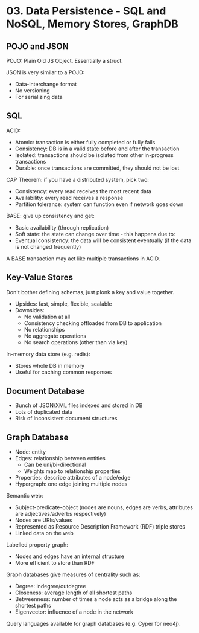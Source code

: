 # 03. Data Persistence - SQL and NoSQL, Memory Stores, GraphDB

## POJO and JSON

POJO: Plain Old JS Object. Essentially a struct.

JSON is very similar to a POJO:

- Data-interchange format
- No versioning
- For serializing data

## SQL

ACID:

- Atomic: transaction is either fully completed or fully fails
- Consistency: DB is in a valid state before and after the transaction
- Isolated: transactions should be isolated from other in-progress transactions
- Durable: once transactions are committed, they should not be lost

CAP Theorem: if you have a distributed system, pick two:

- Consistency: every read receives the most recent data
- Availability: every read receives a response
- Partition tolerance: system can function even if network goes down

BASE: give up consistency and get:

- Basic availability (through replication)
- Soft state: the state can change over time - this happens due to:
- Eventual consistency: the data will be consistent eventually (if the data is not changed frequently)

A BASE transaction may act like multiple transactions in ACID.

## Key-Value Stores

Don't bother defining schemas, just plonk a key and value together.

- Upsides: fast, simple, flexible, scalable
- Downsides:
  - No validation at all
  - Consistency checking offloaded from DB to application
  - No relationships
  - No aggregate operations
  - No search operations (other than via key)

In-memory data store (e.g. redis):

- Stores whole DB in memory
- Useful for caching common responses

## Document Database

- Bunch of JSON/XML files indexed and stored in DB
- Lots of duplicated data
- Risk of inconsistent document structures

## Graph Database

- Node: entity
- Edges: relationship between entities
  - Can be uni/bi-directional
  - Weights map to relationship properties
- Properties: describe attributes of a node/edge
- Hypergraph: one edge joining multiple nodes

Semantic web:

- Subject-predicate-object (nodes are nouns, edges are verbs, attributes are adjectives/adverbs respectively)
- Nodes are URIs/values
- Represented as Resource Description Framework (RDF) triple stores
- Linked data on the web

Labelled property graph:

- Nodes and edges have an internal structure
- More efficient to store than RDF

Graph databases give measures of centrality such as:

- Degree: indegree/outdegree
- Closeness: average length of all shortest paths
- Betweenness: number of times a node acts as a bridge along the shortest paths
- Eigenvector: influence of a node in the network

Query languages available for graph databases (e.g. Cyper for neo4j).
